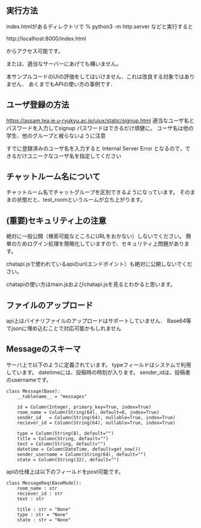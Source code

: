 ## 実行方法
index.htmlがあるディレクトリで
% python3 -m http.server
などと実行すると

http://localhost:8000/index.html

からアクセス可能です。

または、適当なサーバーにあげても構いません。

本サンプルコードのUIの評価をしてはいけません．これは改良する対象ではありません．
あくまでもAPIの使い方の事例です．

## ユーザ登録の方法
https://assam.tea.ie.u-ryukyu.ac.jp/uiux/static/signup.html
適当なユーザ名とパスワードを入力してsignup
パスワードはできるだけ頑健に。
ユーザ名は他の学生、他のグループと被らないように注意

すでに登録済みのユーザ名を入力すると
Internal Server Error
となるので，できるだけユニークなユーザ名を指定してください

## チャットルーム名について
チャットルーム名でチャットグループを区別できるようになっています。
そのままの状態だと、test_roomというルームが立ち上がります。

## (重要)セキュリティ上の注意
絶対に一般公開（検索可能なところにURLをおかない）しないでください。
簡単のためログイン処理を簡略化していますので、セキュリティ上問題があります。

chatapi.jsで使われているapiのurl(エンドポイント）も絶対に公開しないでください。

chatapiの使い方はmain.jsおよびchatapi.jsを見るとわかると思います。

## ファイルのアップロード
api上はバイナリファイルのアップロードはサポートしていません．
Base64等でjsonに埋め込むことで対応可能かもしれません

## Messageのスキーマ
サーバ上で以下のように定義されています。
typeフィールドはシステムで利用しています。
datetimeには、投稿時の時刻が入ります。
sender_idは、投稿者のusernameです。
```
class Message(Base):
    __tablename__ = "messages"

    id = Column(Integer, primary_key=True, index=True)
    room_name = Column(String(64), default=0, index=True)
    sender_id   = Column(String(64), nullable=True, index=True)
    reciever_id = Column(String(64), nullable=True, index=True)

    type = Column(String(8), default="")
    title = Column(String, default="")
    text = Column(String, default="")
    datetime = Column(DateTime, default=get_now())
    sender_username = Column(String(64), default="")
    state = Column(String(32), default="")
```
apiの仕様上は以下のフィールドをpost可能です。
```
class MessageReq(BaseModel):
    room_name : str
    reciever_id : str
    text : str

    title : str = "None"
    type : str = "None"
    state : str = "None"
```